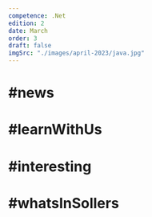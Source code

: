```yaml
---
competence: .Net
edition: 2
date: March
order: 3
draft: false
imgSrc: "./images/april-2023/java.jpg"
---
```


# #news

> ## <a href="" target="_blank"></a>

# #learnWithUs

> ## <a href="" target="_blank"></a>

# #interesting

> ## <a href="" target="_blank"></a>

# #whatsInSollers

> ## <a href="" target="_blank"></a>
